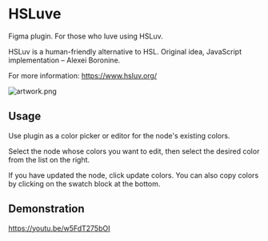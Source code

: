 # HSLuve

Figma plugin. For those who luve using HSLuv.

HSLuv is a human-friendly alternative to HSL.
Original idea, JavaScript implementation – Alexei Boronine.

For more information: https://www.hsluv.org/

![artwork.png](https://i.imgur.com/j0yNHuD.png)

## Usage

Use plugin as a color picker or editor for the node's existing colors.

Select the node whose colors you want to edit, then select the desired color from the list on the right.

If you have updated the node, click update colors.
You can also copy colors by clicking on the swatch block at the bottom.

## Demonstration

https://youtu.be/w5FdT275bOI
